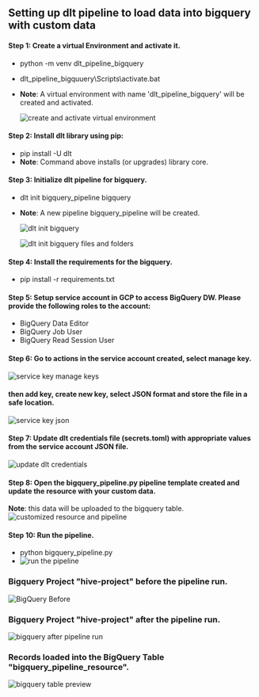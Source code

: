 ## Setting up dlt pipeline to load data into bigquery with custom data

#### Step 1: Create a virtual Environment and activate it.
- python -m venv dlt_pipeline_bigquery
- dlt_pipeline_bigquuery\Scripts\activate.bat
- 
  **Note**: A virtual environment with name 'dlt_pipeline_bigquery' will be created and activated.
  
  ![create and activate virtual environment](https://github.com/oyemishra/dlt_case_study/assets/73794797/eae439c9-212f-4e68-87a7-86cee4cef831)

#### Step 2: Install dlt library using pip: 
- pip install -U dlt
- 
  **Note**: Command above installs (or upgrades) library core.

#### Step 3: Initialize dlt pipeline for bigquery. 
- dlt init bigquery_pipeline bigquery
- 
  **Note**: A new pipeline bigquery_pipeline will be created.

  ![dlt init bigquery](https://github.com/oyemishra/dlt_case_study/assets/73794797/304af796-e4a9-4f5a-bc88-813f96caf244)
  
  ![dlt init bigquery files and folders](https://github.com/oyemishra/dlt_case_study/assets/73794797/0bb083b4-e32f-43c5-843c-1e57568454f3)

#### Step 4: Install the requirements for the bigquery.
- pip install -r requirements.txt

#### Step 5: Setup service account in GCP to access BigQuery DW. Please provide the following roles to the account: 
- BigQuery Data Editor
- BigQuery Job User
- BigQuery Read Session User

#### Step 6: Go to actions in the service account created, select manage key. 
  ![service key manage keys](https://github.com/oyemishra/dlt_case_study/assets/73794797/c56ddda1-f930-44eb-b5b3-4fd1e5419dd2)
  
  #### then add key, create new key, select JSON format and store the file in a safe location.
  ![service key json](https://github.com/oyemishra/dlt_case_study/assets/73794797/a8a56a97-f4fc-4606-b370-2d09d0e46c06)

#### Step 7: Update dlt credentials file (secrets.toml) with appropriate values from the service account JSON file.
  ![update dlt credentials](https://github.com/oyemishra/dlt_case_study/assets/73794797/3c73ce92-d846-4b11-b5e3-2aa6794bcca4)

#### Step 8: Open the bigquery_pipeline.py pipeline template created and update the resource with your custom data.

  **Note**: this data will be uploaded to the bigquery table.
  ![customized resource and pipeline](https://github.com/oyemishra/dlt_case_study/assets/73794797/fe056f8c-590d-4517-8aeb-1e4fb5e9d5c6)

#### Step 10: Run the pipeline.
- python bigquery_pipeline.py
- 
  ![run the pipeline](https://github.com/oyemishra/dlt_case_study/assets/73794797/d0eedb00-7c0b-4616-94a5-812a9e24c36b)

### Bigquery Project "hive-project" before the pipeline run.
  ![BigQuery Before](https://github.com/oyemishra/dlt_case_study/assets/73794797/bae4d0cb-5ba0-40a7-8bee-54bda27f89b5)

### Bigquery Project "hive-project" after the pipeline run.
  ![bigquery after pipeline run](https://github.com/oyemishra/dlt_case_study/assets/73794797/4a9e1d13-7f5a-422b-b1cc-a14677e3c06b)

### Records loaded into the BigQuery Table "bigquery_pipeline_resource".
  ![bigquery table preview](https://github.com/oyemishra/dlt_case_study/assets/73794797/5cc5aafd-ccf2-4cc7-8017-cf9fbeedb965)






